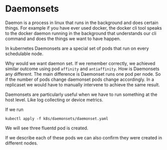 # Daemonsets

Daemon is a process in linux that runs in the background and does certain things. For example if you have ever used docker, the docker cli tool speaks to the docker daemon running in the background that understands our cli command and does the things we want to have happen.

In kubernetes Daemonsets are a special set of pods that run on every schedulable node. 

Why would we want daemon set. If we remember correctly, we achieved similar outcome using pod `affinity` and `antiaffinity`. How is Daemonsets any different. The main difference is Daemonset runs one pod per node. So if the number of pods change daemonset pods change accordingly. In a replicaset we would have to manually intervene to achieve the same result.

Daemonsets are particularly useful when we have to run something at the host level. Like log collecting or device metrics.

If we run

```text
kubectl apply -f k8s/daemonsets/daemonset.yaml
```

We will see three fluentd pod is created.

If we describe each of these pods we can also confirm they were created in different nodes.

